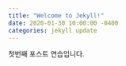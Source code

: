 ```yaml
---
title: "Welcome to Jekyll!"
date: 2020-01-30 10:00:00 -0400
categories: jekyll update
---
```


첫번째 포스트 연습입니다.
